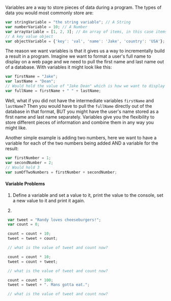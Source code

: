 Variables are a way to store pieces of data during a program. The types of data you would most commonly store are:
```javascript
var stringVariable = "the string variable"; // A String
var numberVariable = 10; // A Number
var arrayVariable = [1, 2, 3]; // An array of items, in this case items are integers
// A key value object
var objectVariable = {'key': 'val', 'name': 'Jake', 'country': 'USA'};
```

The reason we want variables is that it gives us a way to incrementally build a result in a program. Imagine we want to format a user's full name to display on a web page and we need to pull the first name and last name out of a database.
With variables it might look like this:
```javascript
var firstName = "Jake";
var lastName = "Dean";
// Would hold the value of "Jake Dean" which is how we want to display it!
var fullName = firstName + " " + lastName;
```

Well, what if you did not have the intermediate variables `firstName` and `lastName`? Then you would have to pull the `fullName` directly out of the database in that format, BUT you might have the user's name stored as a first name and last name separately. Variables give you the flexibility to store different pieces of information and combine them in any way you might like.

Another simple example is adding two numbers, here we want to have a variable for each of the two numbers being added AND
a variable for the result:
```javascript
var firstNumber = 1;
var secondNumber = 2;
// Would hold 3
var sumOfTwoNumbers = firstNumber + secondNumber;
```
#### Variable Problems

1. Define a variable and set a value to it, print the value to the console, set a new value to it and print it again.

2.
```javascript
 var tweet = "Randy loves cheeseburgers!";
 var count = 0;

 count = count + 10;
 tweet = tweet + count;

 // what is the value of tweet and count now?

 count = count * 10;
 tweet = count + tweet;

 // what is the value of tweet and count now?

 count = count * 100;
 tweet = tweet + ". Mans gotta eat.";

 // what is the value of tweet and count now?
```
